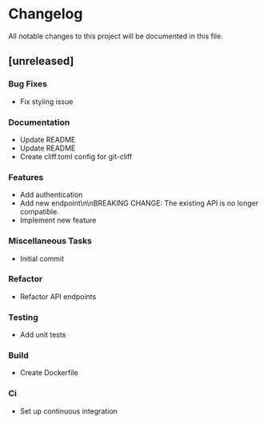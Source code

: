 # Changelog

All notable changes to this project will be documented in this file.

## [unreleased]

### Bug Fixes

- Fix styling issue

### Documentation

- Update README
- Update README
- Create cliff.toml config for git-cliff

### Features

- Add authentication
- Add new endpoint\n\nBREAKING CHANGE: The existing API is no longer compatible.
- Implement new feature

### Miscellaneous Tasks

- Initial commit

### Refactor

- Refactor API endpoints

### Testing

- Add unit tests

### Build

- Create Dockerfile

### Ci

- Set up continuous integration

<!-- generated by git-cliff -->
